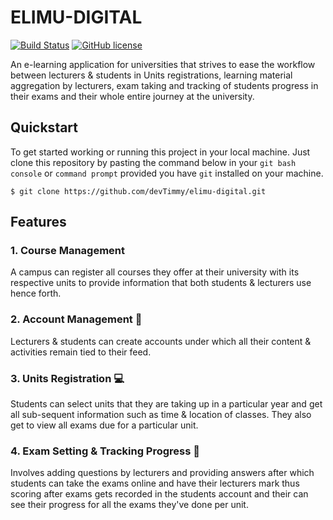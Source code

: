 # ELIMU-DIGITAL

[![Build Status](https://travis-ci.org/devTimmy/E-Learning-Pad.svg?branch=master)](https://travis-ci.org/devTimmy/elimu-digital)
[![GitHub license](https://img.shields.io/badge/license-GPL--3.0-blue.svg)](https://github.com/devTimmy/elimu-digital/blob/master/LICENSE)

An e-learning application for universities that strives to ease the workflow between lecturers & students in Units registrations, learning material aggregation by lecturers, exam taking and tracking of students progress in their exams and their whole entire journey at the university.


## Quickstart

To get started working or running this project in your local machine. Just clone this repository by pasting the command below in your `git bash console` or `command prompt` provided you have `git` installed on your machine.

```
$ git clone https://github.com/devTimmy/elimu-digital.git
```


## Features


### 1. Course Management

A campus can register all courses they offer at their university with its respective units to provide information that both students & lecturers use hence forth.



### 2. Account Management 👥

Lecturers & students can create accounts under which all their content & activities remain tied to their feed.



### 3. Units Registration 💻

Students can select units that they are taking up in a particular year and get all sub-sequent information such as time & location of classes. They also get to view all exams due for a particular unit.



### 4. Exam Setting & Tracking Progress 📰

Involves adding questions by lecturers and providing answers after which students can take the exams online and have their lecturers mark thus scoring after exams gets recorded in the students account and their can see their progress for all the exams they've done per unit.
